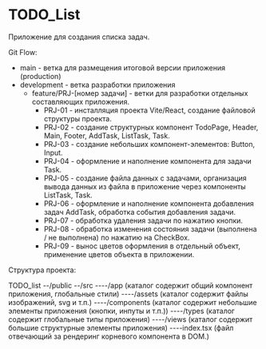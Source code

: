 # TODO_List
Приложение для создания списка задач.

Git Flow:
- main - ветка для размещения итоговой версии приложения (production)
- development - ветка разработки приложения
  - feature/PRJ-[номер задачи] - ветки для разработки отдельных составляющих приложения.
    - PRJ-01 - инсталляция проекта Vite/React, создание файловой структуры проекта.
    - PRJ-02 - создание структурных компонент TodoPage, Header, Main, Footer, AddTask, ListTask, Task.    
    - PRJ-03 - создание небольших компонент-элементов: Button, Input.
    - PRJ-04 - оформление и наполнение компонента для задачи Task.
    - PRJ-05 - создание файла данных с задачами, организация вывода данных из файла в приложение через компоненты ListTask, Task.
    - PRJ-06 - оформление и наполнение компонента добавления задач AddTask, обработка события добавления задачи.
    - PRJ-07 - обработка удаления задачи по нажатию кнопки. 
    - PRJ-08 - обработка изменения состояния задачи (выполнена / не выполнена) по нажатию на CheckBox.
    - PRJ-09 - вынос цветов оформления в отдельный объект, применение цветов объекта в приложении.


Структура проекта:

TODO_list
--/public
--/src
----/app (каталог содержит общий компонент приложения, глобальные стили)
----/assets (каталог содержит файлы изображений, svg и т.п.)
----/components (каталог содержит небольшие элементы приложения (кнопки, инпуты и т.п.))
----/types (каталог содержит глобальные типы приложения)
----/views (каталог содержит большие структурные элементы приложения)
----index.tsx (файл отвечающий за рендеринг корневого компонента в DOM.)

